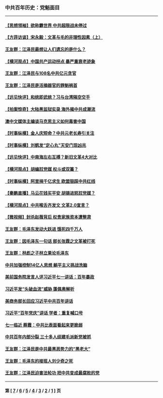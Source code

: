 ### 中共百年历史：党魁面目
---
#### [【思想领袖】欲称霸世界 中共超限战未停过](../../pages/nf1176107/n13745142.md?07180430) 
#### [【方菲访谈】宋永毅：文革与毛的非理性因素（上）](../../pages/nf1176107/n13469956.md?07180430) 
#### [王友群：江泽民最想让人们遗忘的是什么？](../../pages/nf1176107/n13408949.md?07180430) 
#### [【横河观点】中国共产运动拐点 暴严重衰老迹象](../../pages/nf1176107/n13388333.md?07180430) 
#### [王友群：江泽民与108名中共亿元贪官](../../pages/nf1176107/n13352358.md?07180430) 
#### [王友群：江泽民是活摘器官的罪魁祸首](../../pages/nf1176107/n13336903.md?07180430) 
#### [【远见快评】和统即武统？习与台湾隔空交手](../../pages/nf1176107/n13297739.md?07180430) 
#### [【拍案惊奇】大陆黑监狱实录 海外揭中共成潮流](../../pages/nf1176107/n13288853.md?07180430) 
#### [澳中文媒体主编谈马克思主义如何毒害中国](../../pages/nf1176107/n13257387.md?07180430) 
#### [【时事纵横】金人庆短命？中共元老长寿引关注](../../pages/nf1176107/n13217934.md?07180430) 
#### [【时事纵横】刘鹤发“定心丸”天安门现凶兆](../../pages/nf1176107/n13215416.md?07180430) 
#### [【远见快评】中南海左右互搏？新旧文革4大对比](../../pages/nf1176107/n13214745.md?07180430) 
#### [【横河观点】胡编怼党媒 权斗或双簧？](../../pages/nf1176107/n13210864.md?07180430) 
#### [【时事纵横】阿里捐千亿求生 欧盟狠踩中共红线](../../pages/nf1176107/n13206431.md?07180430) 
#### [【秦鹏直播】马云花钱买平安 胡锡进怒怼党媒？](../../pages/nf1176107/n13206392.md?07180430) 
#### [【横河观点】中共喉舌齐发文 文革2.0宣言？](../../pages/nf1176107/n13201248.md?07180430) 
#### [【微视频】封杀赵薇背后 权贵家族资本遭整肃](../../pages/nf1176107/n13197798.md?07180430) 
#### [王友群：毛泽东发动大跃进 饿死四千万人](../../pages/nf1176107/n13177158.md?07180430) 
#### [王友群：因毛泽东一句话 部长张霖之文革被打死](../../pages/nf1176107/n13161711.md?07180430) 
#### [王友群：林彪之子林立果论毛泽东](../../pages/nf1176107/n13128622.md?07180430) 
#### [中共加强控制14亿人思想 躺平主义挑战洗脑](../../pages/nf1176107/n13094299.md?07180430) 
#### [美前国务院发言人评习近平七一讲话：百年暴政](../../pages/nf1176107/n13066986.md?07180430) 
#### [习近平发“头破血流”威胁 蓬佩奥解析](../../pages/nf1176107/n13063604.md?07180430) 
#### [美商务部长回应习近平中共百年讲话](../../pages/nf1176107/n13062903.md?07180430) 
#### [习近平“百年党庆”讲话 学者：重复喊口号](../../pages/nf1176107/n13061411.md?07180430) 
#### [七一临近 蔡霞：中共比表面看起来更脆弱](../../pages/nf1176107/n13056418.md?07180430) 
#### [中共百年内部分裂 三十多人组建毛派新党被抓](../../pages/nf1176107/n13044023.md?07180430) 
#### [王友群：江泽民是中共最黑恶势力的“黑老大”](../../pages/nf1176107/n13022180.md?07180430) 
#### [王友群：毛泽东的接班人刘少奇之死](../../pages/nf1176107/n12991772.md?07180430) 
#### [王友群：江泽民迫害法轮功 把中共变成最腐败的党](../../pages/nf1176107/n12947347.md?07180430) 

---
#### 第 [ [7](./7.md?07180430) / [6](./6.md?07180430) / [5](./5.md?07180430) / [4](./4.md?07180430) / [3](./3.md?07180430) / [2](./2.md?07180430) / [1](./1.md?07180430) ] 页
